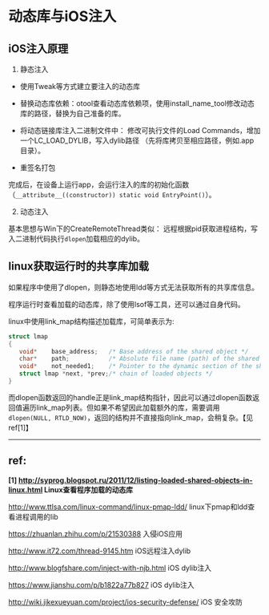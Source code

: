 
# 动态库与iOS注入

## iOS注入原理

1) 静态注入

- 使用Tweak等方式建立要注入的动态库

- 替换动态库依赖：otool查看动态库依赖项，使用install_name_tool修改动态库的路径，替换为自己准备的库。

- 将动态链接库注入二进制文件中：
修改可执行文件的Load Commands，增加一个LC_LOAD_DYLIB，写入dylib路径
（先将库拷贝至相应路径，例如.app目录）。

- 重签名打包

完成后，在设备上运行app，会运行注入的库的初始化函数
（`__attribute__((constructor)) static void EntryPoint()`）。

2) 动态注入

基本思想与Win下的CreateRemoteThread类似：
远程根据pid获取进程结构，写入二进制代码执行`dlopen`加载相应的dylib。

## linux获取运行时的共享库加载

如果程序中使用了dlopen，则静态地使用ldd等方式无法获取所有的共享库信息。

程序运行时查看加载的动态库，除了使用lsof等工具，还可以通过自身代码。

linux中使用link_map结构描述加载库，可简单表示为:

```c
struct lmap
{
   void*    base_address;   /* Base address of the shared object */
   char*    path;           /* Absolute file name (path) of the shared object */
   void*    not_needed1;    /* Pointer to the dynamic section of the shared object */
   struct lmap *next, *prev;/* chain of loaded objects */
}
```

而dlopen函数返回的handle正是link_map结构指针，因此可以通过dlopen函数返回值遍历link_map列表。但如果不希望因此加载额外的库，需要调用`dlopen(NULL, RTLD_NOW)`，返回的结构并不直接指向link_map，会稍复杂。【见ref[1]】

------------------

<!--
IOS防篡改：

1. 通过dladdr函数返回结果验证动态库加载信息：
需要先获得函数地址；（类方法和实例方法不同？可能会不成功-显示包含在libobjc.A.dylib？）

2. 获取所有库的image_name，进行比对或筛查：需要预先知道会加载哪些库/不会加载哪些库。

3. 函数地址检查：更改后的代码地址可能发生变化。需要预先获得函数在lib中的偏移量（固定），并获得所在lib的加载地址（随机化）。

-->

## ref:

**[1] http://syprog.blogspot.ru/2011/12/listing-loaded-shared-objects-in-linux.html  Linux查看程序加载的动态库**

http://www.ttlsa.com/linux-command/linux-pmap-ldd/ linux下pmap和ldd查看进程调用的lib

https://zhuanlan.zhihu.com/p/21530388 入侵iOS应用

http://www.it72.com/thread-9145.htm iOS远程注入dylib

http://www.blogfshare.com/inject-with-njb.html iOS dylib注入

https://www.jianshu.com/p/b1822a77b827 iOS dylib注入

http://wiki.jikexueyuan.com/project/ios-security-defense/ iOS 安全攻防

<br/><br/>
